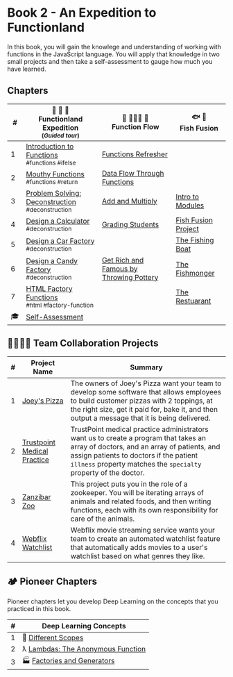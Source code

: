 # Book 2 - An Expedition to Functionland

In this book, you will gain the knowlege and understanding of working with functions in the JavaScript language. You will apply that knowledge in two small projects and then take a self-assessment to gauge how much you have learned.

## Chapters

| #   | 🌴 🌳 🌴 <br/> Functionland Expedition <br/><sub>(_Guided tour_)</sub> | 🌊 🏄🏾‍♂️ 🌊<br/> Function Flow | 🐟 🍣 <br/> Fish Fusion |
| --- | --- | --- | --- |
| 1   | [Introduction to Functions](./chapters/FUNCTIONS_INTRO.md) <br/> <sub style="font-size:0.85rem;">#functions #ifelse</sub> | [Functions Refresher](./chapters/FUNCTIONS_REFRESH.md) | |
| 2   | [Mouthy Functions](./chapters/FUNCTIONS_RETURN.md) <br/> <sub style="font-size:0.85rem;">#functions #return</sub> | [Data Flow Through Functions](./chapters/FUNCTIONS_FLOW.md) | |
| 3   | [Problem Solving: Deconstruction](./chapters/FUNCTIONS_DECONSTRUCTION.md) <br/> <sub style="font-size:0.85rem;">#deconstruction</sub> | [Add and Multiply](./chapters/FUNCTIONS_MATH.md) |[Intro to Modules](./chapters/FUNCTIONS_MODULES.md) |
| 4   | [Design a Calculator](./chapters/FUNCTIONS_DECONSTRUCT_CALCULATOR.md) <br/> <sub style="font-size:0.85rem;">#deconstruction</sub> | [Grading Students](./chapters/FUNCTIONS_STUDENTS.md) | [Fish Fusion Project](./chapters/VEGGISH_SETUP.md) |
| 5   | [Design a Car Factory](./chapters/FUNCTIONS_CAR_FACTORY.md) <br/> <sub style="font-size:0.85rem;">#deconstruction</sub> | | [The Fishing Boat](./chapters/VEGGISH_BOAT.md)     |
| 6   | [Design a Candy Factory](./chapters/FUNCTIONS_CANDY_FACTORY.md) <br/> <sub style="font-size:0.85rem;">#deconstruction</sub> | [Get Rich and Famous by Throwing Pottery](./chapters/FUNCTIONS_POTTERY.md) | [The Fishmonger](./chapters/VEGGISH_MONGER.md) |
| 7   | [HTML Factory Functions](./chapters/FUNCTIONS_HOT_DOGS.md) <br/> <sub style="font-size:0.85rem;">#html #factory-function</sub> |  | [The Restuarant](./chapters/VEGGISH_FUSION.md)  |
| 🎓 | [Self-Assessment](./chapters/FUNCTIONS_ASSESSMENT.md)  |  |  |

## 👩‍👩‍👧‍👦 Team Collaboration Projects

| #   | Project Name | Summary |
| --- | ------------ | ------- |
| 1   | [Joey's Pizza](https://codesandbox.io/s/joeys-pizza-book-2-uckguz)                                | The owners of Joey's Pizza want your team to develop some software that allows employees to build customer pizzas with 2 toppings, at the right size, get it paid for, bake it, and then output a message that it is being delivered.             |
| 2   | [Trustpoint Medical Practice](https://codesandbox.io/s/trustpoint-medical-practice-book-2-zgs0iy) | TrustPoint medical practice administrators want us to create a program that takes an array of doctors, and an array of patients, and assign patients to doctors if the patient `illness` property matches the `specialty` property of the doctor. |
| 3   | [Zanzibar Zoo](https://codesandbox.io/s/book-2-zanzibar-zoo-syq2ny)                               | This project puts you in the role of a zookeeper. You will be iterating arrays of animals and related foods, and then writing functions, each with its own responsibility for care of the animals.                                                |
| 4   | [Webflix Watchlist](https://codesandbox.io/s/webflix-watchlist-uwclyt)                            | Webflix movie streaming service wants your team to create an automated watchlist feature that automatically adds movies to a user's watchlist based on what genres they like.                                                                     |

## 🏕 Pioneer Chapters

Pioneer chapters let you develop Deep Learning on the concepts that you practiced in this book.

| #   | Deep Learning Concepts |
| --- | ---------------------- |
| 1   | 🔭 [Different Scopes](./chapters/JS_SCOPE.md)                  |
| 2   | ƛ [Lambdas: The Anonymous Function](./chapters/FUNCTIONS_LAMBDA.md) |
| 3   | 🏭 [Factories and Generators](./chapters/FACTORY_GENERATOR.md)      |
